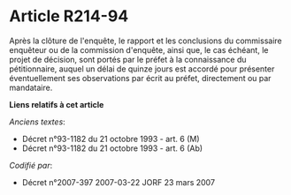 # Article R214-94

Après la clôture de l'enquête, le rapport et les conclusions du commissaire enquêteur ou de la commission d'enquête, ainsi
que, le cas échéant, le projet de décision, sont portés par le préfet à la connaissance du pétitionnaire, auquel un délai de
quinze jours est accordé pour présenter éventuellement ses observations par écrit au préfet, directement ou par mandataire.

**Liens relatifs à cet article**

_Anciens textes_:

  - Décret n°93-1182 du 21 octobre 1993 - art. 6 (M)
  - Décret n°93-1182 du 21 octobre 1993 - art. 6 (Ab)

_Codifié par_:

  - Décret n°2007-397 2007-03-22 JORF 23 mars 2007
